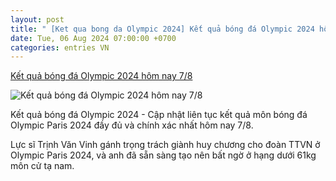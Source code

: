 ```yaml
---
layout: post
title: " [Ket qua bong da Olympic 2024] Kết quả bóng đá Olympic 2024 hôm nay 7/8"
date: Tue, 06 Aug 2024 07:00:00 +0700
categories: entries VN
---
```

[Kết quả bóng đá Olympic 2024 hôm nay 7/8](https://vietnamnet.vn/ket-qua-bong-da-olympic-2024-hom-nay-7-8-2309309.html)

![Kết quả bóng đá Olympic 2024 hôm nay 7/8](https://static-images.vnncdn.net/vps_images_publish/000001/000003/2024/8/7/8-184.jpg?width=0&s=14vEY1TVfOEUVdLcbSvyiw)

Kết quả bóng đá Olympic 2024 - Cập nhật liên tục kết quả môn bóng đá Olympic Paris 2024 đầy đủ và chính xác nhất hôm nay 7/8.

Lực sĩ Trịnh Văn Vinh gánh trọng trách giành huy chương cho đoàn TTVN ở Olympic Paris 2024, và anh đã sẵn sàng tạo nên bất ngờ ở hạng dưới 61kg môn cử tạ nam.

